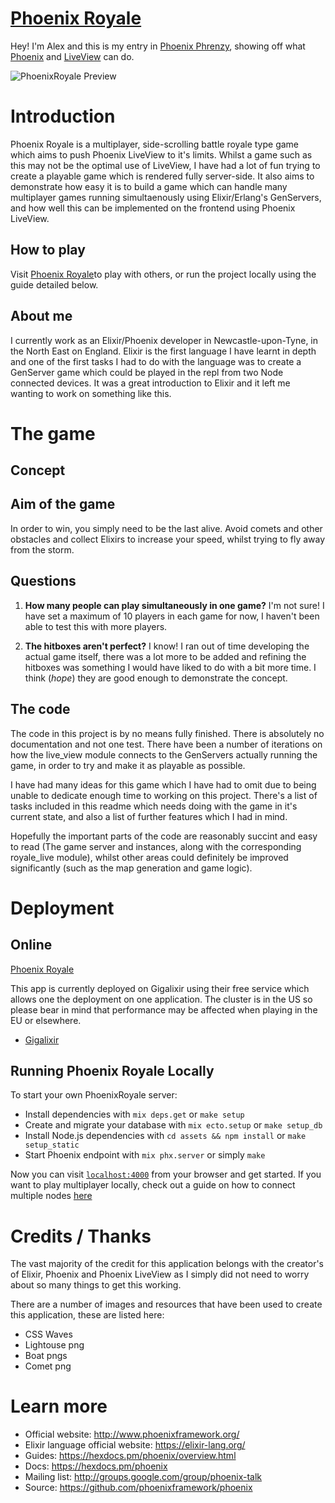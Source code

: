# [Phoenix Royale](http://phoenixroyale.com)

Hey! I'm Alex and this is my entry in [Phoenix Phrenzy](https://phoenixphrenzy.com), showing off what [Phoenix](https://phoenixframework.org/) and [LiveView](https://github.com/phoenixframework/phoenix_live_view) can do.

![PhoenixRoyale Preview](https://i.imgur.com/qAlbExD.jpg "PhoenixRoyale")

# Introduction

Phoenix Royale is a multiplayer, side-scrolling battle royale type game which aims to push Phoenix LiveView to it's limits. Whilst a game such as this may not be the optimal use of LiveView, I have had a lot of fun trying to create a playable game which is rendered fully server-side. It also aims to demonstrate how easy it is to build a game which can handle many multiplayer games running simultaenously using Elixir/Erlang's GenServers, and how well this can be implemented on the frontend using Phoenix LiveView. 

## How to play

Visit [Phoenix Royale](phoenixroyale.com)to play with others, or run the project locally using the guide detailed below.

## About me

I currently work as an Elixir/Phoenix developer in Newcastle-upon-Tyne, in the North East on England. Elixir is the first language I have learnt in depth and one of the first tasks I had to do with the language was to create a GenServer game which could be played in the repl from two Node connected devices. It was a great introduction to Elixir and it left me wanting to work on something like this.

# The game

## Concept

## Aim of the game

In order to win, you simply need to be the last alive. Avoid comets and other obstacles and collect Elixirs to increase your speed, whilst trying to fly away from the storm.

## Questions

1. **How many people can play simultaneously in one game?** I'm not sure! I have set a maximum of 10 players in each game for now, I haven't been able to test this with more players.

2. **The hitboxes aren't perfect?** I know! I ran out of time developing the actual game itself, there was a lot more to be added and refining the hitboxes was something I would have liked to do with a bit more time. I think (*hope*) they are good enough to demonstrate the concept.

## The code

The code in this project is by no means fully finished. There is absolutely no documentation and not one test. There have been a number of iterations on how the live_view module connects to the GenServers actually running the game, in order to try and make it as playable as possible.

I have had many ideas for this game which I have had to omit due to being unable to dedicate enough time to working on this project. There's a list of tasks included in this readme which needs doing with the game in it's current state, and also a list of further features which I had in mind.

Hopefully the important parts of the code are reasonably succint and easy to read (The game server and instances, along with the corresponding royale_live module), whilst other areas could definitely be improved significantly (such as the map generation and game logic).

# Deployment

## Online

[Phoenix Royale](phoenixroyale.com)

This app is currently deployed on Gigalixir using their free service which allows one the deployment on one application. The cluster is in the US so please bear in mind that performance may be affected when playing in the EU or elsewhere.

- [Gigalixir](https://gigalixir.com/)

## Running Phoenix Royale Locally

To start your own PhoenixRoyale server:

  * Install dependencies with `mix deps.get` or `make setup`
  * Create and migrate your database with `mix ecto.setup` or `make setup_db`
  * Install Node.js dependencies with `cd assets && npm install` or `make setup_static`
  * Start Phoenix endpoint with `mix phx.server` or simply `make`

Now you can visit [`localhost:4000`](http://localhost:4000) from your browser and get started. If you want to play multiplayer locally, check out a guide on how to connect multiple nodes [here](http://elixir-recipes.github.io/concurrency/connecting-nodes-different-machines/)

# Credits / Thanks

The vast majority of the credit for this application belongs with the creator's of Elixir, Phoenix and Phoenix LiveView as I simply did not need to worry about so many things to get this working.

There are a number of images and resources that have been used to create this application, these are listed here:

  * CSS Waves
  * Lightouse png
  * Boat pngs
  * Comet png

# Learn more

  * Official website: http://www.phoenixframework.org/
  * Elixir language official website: https://elixir-lang.org/
  * Guides: https://hexdocs.pm/phoenix/overview.html
  * Docs: https://hexdocs.pm/phoenix
  * Mailing list: http://groups.google.com/group/phoenix-talk
  * Source: https://github.com/phoenixframework/phoenix
